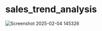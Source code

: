 # sales_trend_analysis

![Screenshot 2025-02-04 145326](https://github.com/user-attachments/assets/388cb73a-a4ab-49de-813d-2e52ad816f6f)
